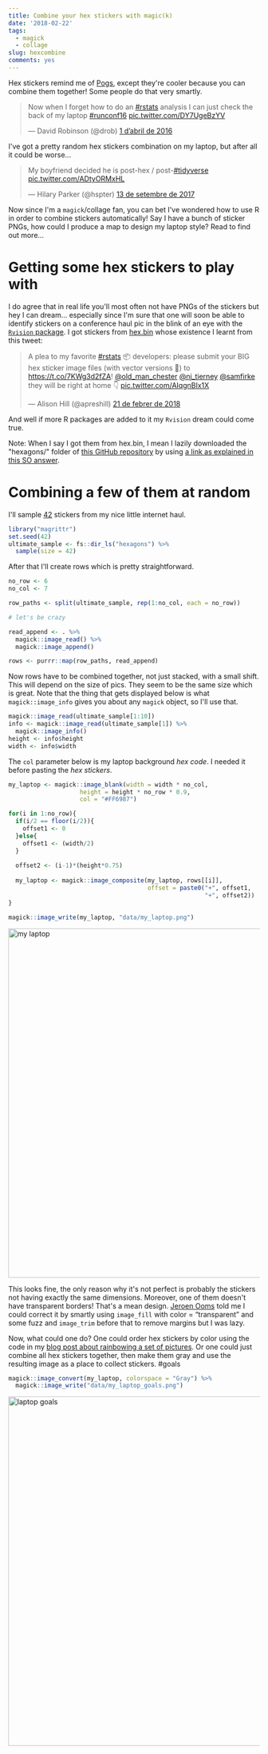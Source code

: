 ```yaml
---
title: Combine your hex stickers with magic(k)
date: '2018-02-22'
tags:
  - magick
  - collage
slug: hexcombine
comments: yes
---
```




Hex stickers remind me of [Pogs](https://en.wikipedia.org/wiki/Milk_caps_(game)), except they're cooler because you can combine them together! Some people do that very smartly.

<blockquote class="twitter-tweet" data-lang="ca"><p lang="en" dir="ltr">Now when I forget how to do an <a href="https://twitter.com/hashtag/rstats?src=hash&amp;ref_src=twsrc%5Etfw">#rstats</a> analysis I can just check the back of my laptop <a href="https://twitter.com/hashtag/runconf16?src=hash&amp;ref_src=twsrc%5Etfw">#runconf16</a> <a href="https://t.co/DY7UgeBzYV">pic.twitter.com/DY7UgeBzYV</a></p>&mdash; David Robinson (@drob) <a href="https://twitter.com/drob/status/715694466707750913?ref_src=twsrc%5Etfw">1 d’abril de 2016</a></blockquote>


I've got a pretty random hex stickers combination on my laptop, but after all it could be worse...

<blockquote class="twitter-tweet" data-lang="ca"><p lang="en" dir="ltr">My boyfriend decided he is post-hex / post-<a href="https://twitter.com/hashtag/tidyverse?src=hash&amp;ref_src=twsrc%5Etfw">#tidyverse</a> <a href="https://t.co/ADtyORMxHL">pic.twitter.com/ADtyORMxHL</a></p>&mdash; Hilary Parker (@hspter) <a href="https://twitter.com/hspter/status/908102841323188225?ref_src=twsrc%5Etfw">13 de setembre de 2017</a></blockquote>

Now since I'm a `magick`/collage fan, you can bet I've wondered how to use R in order to combine stickers automatically! Say I have a bunch of sticker PNGs, how could I produce a map to design my laptop style? Read to find out more...

<!--more-->

# Getting some hex stickers to play with

I do agree that in real life you'll most often not have PNGs of the stickers but hey I can dream... especially since I'm sure that one will soon be able to identify stickers on a conference haul pic in the blink of an eye with the [`Rvision` package](https://github.com/swarm-lab/Rvision). I got stickers from [hex.bin](http://hexb.in/) whose existence I learnt from this tweet:

<blockquote class="twitter-tweet" data-lang="ca"><p lang="en" dir="ltr">A plea to my favorite <a href="https://twitter.com/hashtag/rstats?src=hash&amp;ref_src=twsrc%5Etfw">#rstats</a> 📦 developers: please submit your BIG hex sticker image files (with vector versions 🙏) to <a href="https://t.co/7KWg3d2fZA">https://t.co/7KWg3d2fZA</a>!  <a href="https://twitter.com/old_man_chester?ref_src=twsrc%5Etfw">@old_man_chester</a> <a href="https://twitter.com/nj_tierney?ref_src=twsrc%5Etfw">@nj_tierney</a> <a href="https://twitter.com/samfirke?ref_src=twsrc%5Etfw">@samfirke</a> they will be right at home 👇 <a href="https://t.co/AIqgnBIx1X">pic.twitter.com/AIqgnBIx1X</a></p>&mdash; Alison Hill (@apreshill) <a href="https://twitter.com/apreshill/status/966397975328038912?ref_src=twsrc%5Etfw">21 de febrer de 2018</a></blockquote>

And well if more R packages are added to it my `Rvision` dream could come true.

Note: When I say I got them from hex.bin, I mean I lazily downloaded the "hexagons/" folder of [this GitHub repository](https://github.com/maxogden/hexbin) by using [a link as explained in this SO answer](https://stackoverflow.com/a/38879691).

# Combining a few of them at random

I'll sample [42](https://en.wikipedia.org/wiki/Phrases_from_The_Hitchhiker%27s_Guide_to_the_Galaxy#Answer_to_the_Ultimate_Question_of_Life,_the_Universe,_and_Everything_(42)) stickers from my nice little internet haul.


```r
library("magrittr")
set.seed(42)
ultimate_sample <- fs::dir_ls("hexagons") %>%
  sample(size = 42)
```

After that I'll create rows which is pretty straightforward.


```r
no_row <- 6
no_col <- 7

row_paths <- split(ultimate_sample, rep(1:no_col, each = no_row))

# let's be crazy

read_append <- . %>%
  magick::image_read() %>%
  magick::image_append()

rows <- purrr::map(row_paths, read_append)
```

Now rows have to be combined together, not just stacked, with a small shift. This will depend on the size of pics. They seem to be the same size which is great. Note that the thing that gets displayed below is what `magick::image_info` gives you about any `magick` object, so I'll use that.


```r
magick::image_read(ultimate_sample[1:10])
info <- magick::image_read(ultimate_sample[1]) %>%
  magick::image_info()
height <- info$height
width <- info$width
```

The `col` parameter below is my laptop background _hex code_. I needed it before pasting the _hex stickers_.


```r
my_laptop <- magick::image_blank(width = width * no_col,
                    height = height * no_row * 0.9,
                    col = "#FF6987")

for(i in 1:no_row){
  if(i/2 == floor(i/2)){
    offset1 <- 0
  }else{
    offset1 <- (width/2) 
  }
  
  offset2 <- (i-1)*(height*0.75)
  
  my_laptop <- magick::image_composite(my_laptop, rows[[i]],
                                       offset = paste0("+", offset1,
                                                       "+", offset2))
}

magick::image_write(my_laptop, "data/my_laptop.png")
```
<img src="/figure/my_laptop.png" alt="my laptop" width="700">

This looks fine, the only reason why it's not perfect is probably the stickers not having exactly the same dimensions. Moreover, one of them doesn't have transparent borders! That's a mean design. [Jeroen Ooms](https://github.com/jeroen) told me I could correct it by smartly using `image_fill` with color = “transparent” and some fuzz and `image_trim` before that to remove margins but I was lazy.

Now, what could one do? One could order hex stickers by color using the code in my [blog post about rainbowing a set of pictures](/2018/01/07/rainbowing/). Or one could just combine all hex stickers together, then make them gray and use the resulting image as a place to collect stickers. #goals


```r
magick::image_convert(my_laptop, colorspace = "Gray") %>%
  magick::image_write("data/my_laptop_goals.png")
```

<img src="/figure/my_laptop_goals.png" alt="laptop goals" width="700">

